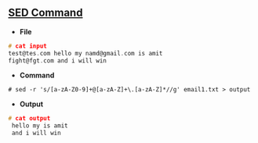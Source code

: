 ## [SED Command](System_Administration/Commands/SED/README.md)
- **File**
```c
# cat input
test@tes.com hello my namd@gmail.com is amit
fight@fgt.com and i will win
```
- **Command**
```
# sed -r 's/[a-zA-Z0-9]+@[a-zA-Z]+\.[a-zA-Z]*//g' email1.txt > output
```
- **Output**
```c
# cat output
 hello my is amit
 and i will win
``` 
